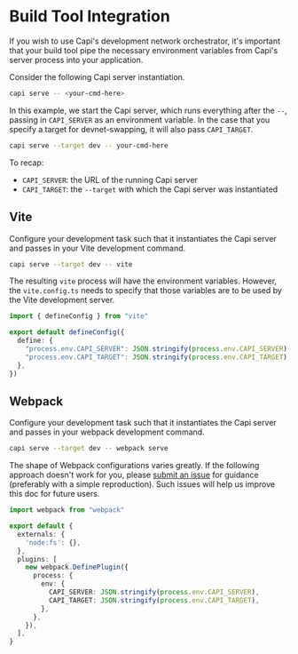 # Build Tool Integration

If you wish to use Capi's development network orchestrator, it's important that
your build tool pipe the necessary environment variables from Capi's server
process into your application.

Consider the following Capi server instantiation.

```sh
capi serve -- <your-cmd-here>
```

In this example, we start the Capi server, which runs everything after the `--`,
passing in `CAPI_SERVER` as an environment variable. In the case that you
specify a target for devnet-swapping, it will also pass `CAPI_TARGET`.

```sh
capi serve --target dev -- your-cmd-here
```

To recap:

- `CAPI_SERVER`: the URL of the running Capi server
- `CAPI_TARGET`: the `--target` with which the Capi server was instantiated

## Vite

Configure your development task such that it instantiates the Capi server and
passes in your Vite development command.

```sh
capi serve --target dev -- vite
```

The resulting `vite` process will have the environment variables. However, the
`vite.config.ts` needs to specify that those variables are to be used by the
Vite development server.

```ts
import { defineConfig } from "vite"

export default defineConfig({
  define: {
    "process.env.CAPI_SERVER": JSON.stringify(process.env.CAPI_SERVER),
    "process.env.CAPI_TARGET": JSON.stringify(process.env.CAPI_TARGET),
  },
})
```

## Webpack

Configure your development task such that it instantiates the Capi server and
passes in your webpack development command.

```sh
capi serve --target dev -- webpack serve
```

The shape of Webpack configurations varies greatly. If the following approach
doesn't work for you, please
[submit an issue](https://github.com/paritytech/capi/issues/new) for guidance
(preferably with a simple reproduction). Such issues will help us improve this
doc for future users.

```ts
import webpack from "webpack"

export default {
  externals: {
    'node:fs': {},
  },
  plugins: [
    new webpack.DefinePlugin({
      process: {
        env: {
          CAPI_SERVER: JSON.stringify(process.env.CAPI_SERVER),
          CAPI_TARGET: JSON.stringify(process.env.CAPI_TARGET),
        },
      },
    }),
  ],
}
```
